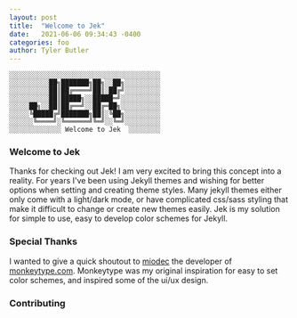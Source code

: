 ```yaml
---
layout: post
title:  "Welcome to Jek"
date:   2021-06-06 09:34:43 -0400
categories: foo
author: Tyler Butler
---  
```


```text
░░░░░░░░░░░░░░░░░░░░░░░░░░░░░░░░░░░░░░
░░░░░░░░░░██╗███████╗██╗░░██╗░░░░░░░░░
░░░░░░░░░░██║██╔════╝██║░██╔╝░░░░░░░░░
░░░░░░░░░░██║█████╗░░█████═╝░░░░░░░░░░
░░░░░██╗░░██║██╔══╝░░██╔═██╗░░░░░░░░░░
░░░░░╚█████╔╝███████╗██║░╚██╗░░░░░░░░░
░░░░░░╚════╝░╚══════╝╚═╝░░╚═╝░░░░░░░░░
░░░░░░░░░░░░░ Welcome to Jek  ░░░░░░░░
```  
### Welcome to Jek

Thanks for checking out Jek! I am very excited to bring this concept into a reality. For years I've been using Jekyll themes and wishing for better options when setting and creating theme styles. Many jekyll themes either only come with a light/dark mode, or have complicated css/sass styling that make it difficult to change or create new themes easily. Jek is my solution for simple to use, easy to develop color schemes for Jekyll.

### Special Thanks  
I wanted to give a quick shoutout to [miodec](https://github.com/Miodec) the developer of [monkeytype.com](https://monkeytype.com/). Monkeytype was my original inspiration for easy to set color schemes, and inspired some of the ui/ux design.

### Contributing